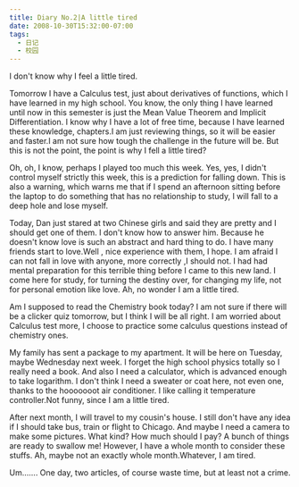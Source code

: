 ```yaml
---
title: Diary No.2|A little tired
date: 2008-10-30T15:32:00-07:00
tags:
  - 日记
  - 校园
---
```

I don't know why I feel a little tired.

<!--more-->

Tomorrow I have a Calculus test, just about derivatives of functions, which I have learned in my high school. You know, the only thing I have learned until now in this semester is just the Mean Value Theorem and Implicit Differentiation. I know why I have a lot of free time, because I have learned these knowledge, chapters.I am just reviewing things, so it will be easier and faster.I am not sure how tough the challenge in the future will be. But this is not the point, the point is why I fell a little tired?

Oh, oh, I know, perhaps I played too much this week. Yes, yes, I didn't control myself strictly this week, this is a prediction for falling down. This is also a warning, which warns me that if I spend an afternoon sitting before the laptop to do something that has no relationship to study, I will fall to a deep hole and lose myself.

Today, Dan just stared at two Chinese girls and said they are pretty and I should get one of them. I don't know how to answer him. Because he doesn't know love is such an abstract and hard thing to do. I have many friends start to love.Well , nice experience with them, I hope. I am afraid I can not fall in love with anyone, more correctly ,I should not. I had had mental preparation for this terrible thing before I came to this new land. I come here for study, for turning the destiny over, for changing my life, not for personal emotion like love. Ah, no wonder I am a little tired.

Am I supposed to read the Chemistry book today? I am not sure if there will be a clicker quiz tomorrow, but I think I will be all right. I am worried about Calculus test more, I choose to practice some calculus questions instead of chemistry ones.

My family has sent a package to my apartment. It will be here on Tuesday, maybe Wednesday next week. I forget the high school physics totally so I really need a book. And also I need a calculator, which is advanced enough to take logarithm. I don't think I need a sweater or coat here, not even one, thanks to the hooooooot air conditioner. I like calling it temperature controller.Not funny, since I am a little tired.

After next month, I will travel to my cousin's house. I still don't have any idea if I should take bus, train or flight to Chicago. And maybe I need a camera to make some pictures. What kind? How much should I pay? A bunch of things are ready to swallow me! However, I have a whole month to consider these stuffs. Ah, maybe not an exactly whole month.Whatever, I am tired.

Um....... One day, two articles, of course waste time, but at least not a crime.
